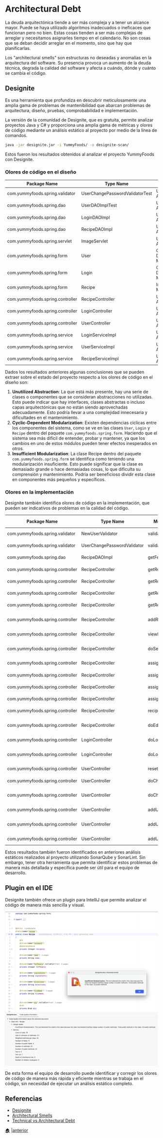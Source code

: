 # Architectural Debt
La deuda arquitectónica tiende a ser más compleja y a tener un alcance mayor. 
Puede se haya utilizado algoritmos inadecuados o ineficaces que funcionan pero no bien. 
Estas cosas tienden a ser más complejas de arreglar y necesitamos asignarles tiempo en el calendario.
No son cosas que se deban decidir arreglar en el momento, sino que hay que planificarlas. 

Los "architectural smells" son estructuras no deseadas y anomalías en la arquitectura del software. 
Su presencia provoca un aumento de la deuda técnica, degrada la calidad del software y afecta a cuándo, dónde y cuánto se 
cambia el código.

## Designite
Es una herramienta que profundiza en descubrir meticulosamente una amplia gama de problemas de
mantenibilidad que abarcan problemas de arquitectura, diseño, pruebas, comprobabilidad e implementación.

La versión de la comunidad de Designite, que es gratuita, permite analizar proyectos Java y C# y proporciona una amplia 
gama de métricas y olores de código mediante un análisis estático al proyecto por medio de la línea de comandos.

```bash
java -jar designite.jar -i YummyFoods/ -o designite-scan/
```

Estos fueron los resultados obtenidos al analizar el proyecto YummyFoods con Designite.

### Olores de código en el diseño
|Package Name                    |Type Name                      |Code Smell                     |
|--------------------------------|-------------------------------|-------------------------------|
|com.yummyfoods.spring.validator |UserChangePasswordValidatorTest|Unutilized Abstraction         |
|com.yummyfoods.spring.dao       |UserDAOImplTest                |Unutilized Abstraction         |
|com.yummyfoods.spring.dao       |LoginDAOImpl                   |Unutilized Abstraction         |
|com.yummyfoods.spring.dao       |RecipeDAOImpl                  |Unutilized Abstraction         |
|com.yummyfoods.spring.servlet   |ImageServlet                   |Unutilized Abstraction         |
|com.yummyfoods.spring.form      |User                           |Cyclic-Dependent Modularization|
|com.yummyfoods.spring.form      |Login                          |Cyclic-Dependent Modularization|
|com.yummyfoods.spring.form      |Recipe                         |Insufficient Modularization    |
|com.yummyfoods.spring.controller|RecipeController               |Unutilized Abstraction         |
|com.yummyfoods.spring.controller|LoginController                |Unutilized Abstraction         |
|com.yummyfoods.spring.controller|UserController                 |Unutilized Abstraction         |
|com.yummyfoods.spring.service   |LoginServiceImpl               |Unutilized Abstraction         |
|com.yummyfoods.spring.service   |UserServiceImpl                |Unutilized Abstraction         |
|com.yummyfoods.spring.service   |RecipeServiceImpl              |Unutilized Abstraction         |

Dados los resultados anteriores algunas conclusiones que se pueden extraer sobre el estado del proyecto respecto a los
olores de código en el diseño son:

1. **Unutilized Abstraction**: La que está más presente, hay una serie de clases o componentes que se consideran abstracciones no utilizadas. 
Esto puede indicar que hay interfaces, clases abstractas o incluso capas arquitectónicas que no están siendo aprovechadas adecuadamente. Esto podría llevar a una complejidad innecesaria y dificultades en el mantenimiento.
2. **Cyclic-Dependent Modularization**: Existen dependencias cíclicas entre los componentes del sistema, como se ve en
las clases `User`, `Login` y `Recipe` dentro del paquete `com.yummyfoods.spring.form`. 
Haciendo que el sistema sea más difícil de entender, probar y mantener, ya que los cambios en uno de estos módulos pueden tener efectos inesperados en otros.
3. **Insufficient Modularization**: La clase Recipe dentro del paquete `com.yummyfoods.spring.form` se identifica como teniendo 
una modularización insuficiente. Esto puede significar que la clase es demasiado grande o hace demasiadas cosas, 
lo que dificulta su comprensión y mantenimiento. Podría ser beneficioso dividir esta clase en componentes más pequeños y específicos.

### Olores en la implementación
Designite también identifica olores de código en la implementación, que pueden ser indicativos de problemas en la calidad del código.

|Package Name                    |Type Name                      |Method Name                    |Code Smell         |
|--------------------------------|-------------------------------|-------------------------------|-------------------|
|com.yummyfoods.spring.validator |NewUserValidator               |validate                       |Long Statement     |
|com.yummyfoods.spring.validator |UserChangePasswordValidator    |validate                       |Long Statement     |
|com.yummyfoods.spring.dao       |RecipeDAOImpl                  |getFeaturedList                |Magic Number       |
|com.yummyfoods.spring.controller|RecipeController               |getRecipeByUser                |Magic Number       |
|com.yummyfoods.spring.controller|RecipeController               |getRecipeByUser                |Magic Number       |
|com.yummyfoods.spring.controller|RecipeController               |getRecipeByUser                |Magic Number       |
|com.yummyfoods.spring.controller|RecipeController               |getRecipeByUser                |Magic Number       |
|com.yummyfoods.spring.controller|RecipeController               |addRecipe                      |Long Parameter List|
|com.yummyfoods.spring.controller|RecipeController               |viewRecipeById                 |Magic Number       |
|com.yummyfoods.spring.controller|RecipeController               |doSearch                       |Long Parameter List|
|com.yummyfoods.spring.controller|RecipeController               |assignUserRating               |Long Statement     |
|com.yummyfoods.spring.controller|RecipeController               |assignUserRating               |Long Statement     |
|com.yummyfoods.spring.controller|RecipeController               |assignUserRating               |Long Statement     |
|com.yummyfoods.spring.controller|RecipeController               |assignUserRating               |Magic Number       |
|com.yummyfoods.spring.controller|RecipeController               |recipeForRating                |Magic Number       |
|com.yummyfoods.spring.controller|RecipeController               |doEditRecipe                   |Long Parameter List|
|com.yummyfoods.spring.controller|LoginController                |doLogin                        |Complex Method     |
|com.yummyfoods.spring.controller|LoginController                |doLogin                        |Long Parameter List|
|com.yummyfoods.spring.controller|UserController                 |resetPassword                  |Long Statement     |
|com.yummyfoods.spring.controller|UserController                 |doChangePassword               |Complex Method     |
|com.yummyfoods.spring.controller|UserController                 |doChangePassword               |Long Parameter List|
|com.yummyfoods.spring.controller|UserController                 |addUser                        |Complex Method     |
|com.yummyfoods.spring.controller|UserController                 |addUser                        |Long Parameter List|
|com.yummyfoods.spring.controller|UserController                 |addUser                        |Long Statement     |

Estos resultados también fueron identificados en anteriores análisis estáticos realizados al proyecto utilizando SonarQube y SonarLint.
Sin embargo, tener otra herramienta que permita identificar estos problemas de manera más detallada y específica puede 
ser útil para el equipo de desarrollo.

## Plugin en el IDE
Designite también ofrece un plugin para IntelliJ que permite analizar el código de manera más sencilla y visual.

![](imgs/designite-plugin.png)

De esta forma el equipo de desarrollo puede identificar y corregir los olores de código de manera más rápida y eficiente 
mientras se trabaja en el código, sin necesidad de ejecutar un análisis estático completo.

## Referencias
* [Designite](https://www.designite-tools.com/)
* [Architectural Smells](https://www.arcan.tech/blog/what-are-architectural-smells/)
* [Technical vs Architectural Debt](https://agiletechnicalexcellence.com/2023/04/23/technical-vs-architectural-debt.html)

[🏠](index.md) |[anterior](github-actions.md)
